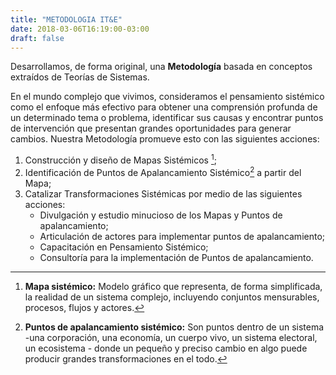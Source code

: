 ```yaml
---
title: "METODOLOGIA IT&E"
date: 2018-03-06T16:19:00-03:00
draft: false
---
```


Desarrollamos, de forma original, una **Metodología** basada en conceptos extraídos de Teorías de Sistemas.

En el mundo complejo que vivimos, consideramos el pensamiento sistémico como el enfoque más efectivo para obtener una comprensión profunda de un determinado tema o problema, identificar sus causas y encontrar puntos de intervención que presentan grandes oportunidades para generar cambios. Nuestra Metodología promueve esto con las siguientes acciones:

1. Construcción y diseño de Mapas Sistémicos [^1];
2. Identificación de Puntos de Apalancamiento Sistémico[^2] a partir del Mapa;
3. Catalizar Transformaciones Sistémicas por medio de las siguientes acciones:
	* Divulgación y estudio minucioso de los Mapas y Puntos de apalancamiento;
	* Articulación de actores para implementar puntos de apalancamiento;
	* Capacitación en Pensamiento Sistémico;
	* Consultoría para la implementación de Puntos de apalancamiento.


[^1]: **Mapa sistémico:** Modelo gráfico que representa, de forma simplificada, la realidad de un sistema complejo, incluyendo conjuntos mensurables, procesos, flujos y actores.

[^2]: **Puntos de apalancamiento sistémico:** Son puntos dentro de un sistema -una corporación, una economía, un cuerpo vivo, un sistema electoral, un ecosistema - donde un pequeño y preciso cambio en algo puede producir grandes transformaciones en el todo.
